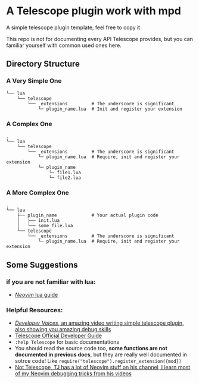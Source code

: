 # A Telescope plugin work with mpd

A simple telescope plugin template, feel free to copy it

This repo is not for documenting every API Telescope provides, but you can familiar yourself with common used ones here.

## Directory Structure

### A Very Simple One

```
└── lua
    └── telescope
        └── _extensions         # The underscore is significant
            └─ plugin_name.lua  # Init and register your extension
```

### A Complex One

```
.
└── lua
    └── telescope
        └── _extensions         # The underscore is significant
            └─ plugin_name.lua  # Require, init and register your extension
            └─ plugin_name
                └─ file1.lua
                └─ file2.lua
```

### A More Complex One

```
.
└── lua
    ├── plugin_name             # Your actual plugin code
    │   ├── init.lua
    │   └── some_file.lua
    └── telescope
        └── _extensions         # The underscore is significant
            └─ plugin_name.lua  # Require, init and register your extension

```

## Some Suggestions

### if you are not familiar with lua:

- [*Neovim* lua guide](https://github.com/nanotee/nvim-lua-guide)

### Helpful Resources:

- [*Developer Voices*, an amazing video writing simple telescope plugin, also showing you amazing debug skills](https://www.youtube.com/watch?v=HXABdG3xJW4)
- [Telescope Official Developer Guide](https://github.com/nvim-telescope/telescope.nvim/blob/master/developers.md)
- `:help Telescope` for basic documentations
- You should read the source code too, **some functions are not documented in previous docs**, but they are really well documented in sotrce code! Like `require("telescope").register_extension({mod})`
- [Not Telescope, TJ has a lot of Neovim stuff on his channel, I learn most of my Neovim debugging tricks from his videos](https://www.youtube.com/@teej_dv)
